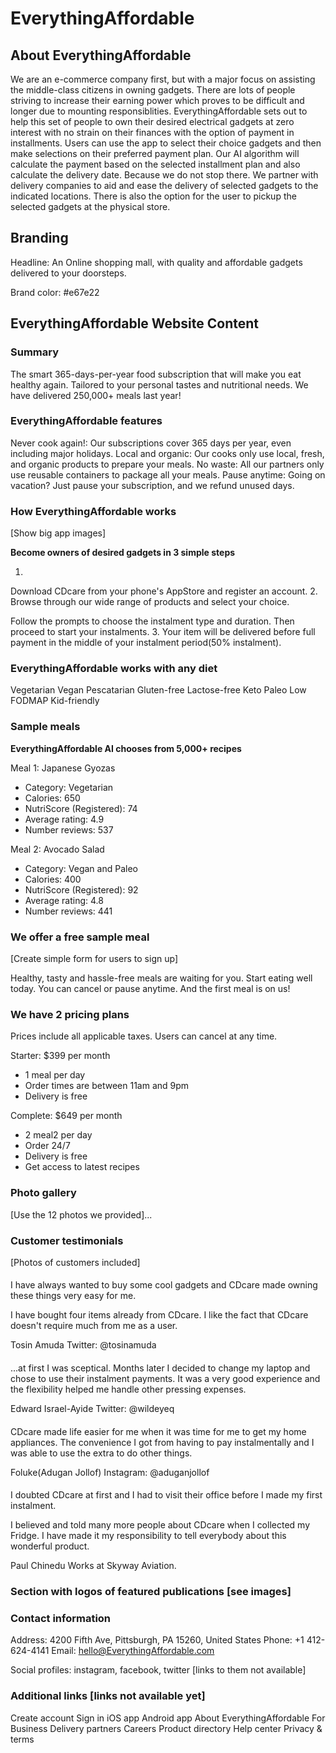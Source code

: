 # EverythingAffordable

## About EverythingAffordable

We are an e-commerce company first, but with a major focus on assisting the middle-class citizens in owning gadgets. There are lots of people striving to increase their earning power which proves to be difficult and longer due to mounting responsiblities. EverythingAffordable sets out to help this set of people to own their desired electrical gadgets at zero interest with no strain on their finances with the option of payment in installments. Users can use the app to select their choice gadgets and then make selections on their preferred payment plan. Our AI algorithm will calculate the payment based on the selected installment plan and also calculate the delivery date. Because we do not stop there. We partner with delivery companies to aid and ease the delivery of selected gadgets to the indicated locations. There is also the option for the user to pickup the selected gadgets at the physical store.

## Branding

Headline: An Online shopping mall, with quality and affordable gadgets delivered to your doorsteps.

Brand color: #e67e22

## EverythingAffordable Website Content

### Summary

The smart 365-days-per-year food subscription that will make you eat healthy again. Tailored to your personal tastes and nutritional needs. We have delivered 250,000+ meals last year!

### EverythingAffordable features

Never cook again!: Our subscriptions cover 365 days per year, even including major holidays.
Local and organic: Our cooks only use local, fresh, and organic products to prepare your meals.
No waste: All our partners only use reusable containers to package all your meals.
Pause anytime: Going on vacation? Just pause your subscription, and we refund unused days.

### How EverythingAffordable works

[Show big app images]

**Become owners of desired gadgets in 3 simple steps**

1.
Download CDcare from your phone's AppStore and register an account.
2.
Browse through our wide range of products and select your choice. 

Follow the prompts to choose the instalment type and duration.
Then proceed to start your instalments. 
3.
Your item will be delivered before full payment in the middle of your instalment period(50% instalment).

### EverythingAffordable works with any diet

Vegetarian
Vegan
Pescatarian
Gluten-free
Lactose-free
Keto
Paleo
Low FODMAP
Kid-friendly

### Sample meals

**EverythingAffordable AI chooses from 5,000+ recipes**

Meal 1: Japanese Gyozas

- Category: Vegetarian
- Calories: 650
- NutriScore (Registered): 74
- Average rating: 4.9
- Number reviews: 537

Meal 2: Avocado Salad

- Category: Vegan and Paleo
- Calories: 400
- NutriScore (Registered): 92
- Average rating: 4.8
- Number reviews: 441

### We offer a free sample meal

[Create simple form for users to sign up]

Healthy, tasty and hassle-free meals are waiting for you. Start eating well today. You can cancel or pause anytime. And the first meal is on us!

### We have 2 pricing plans

Prices include all applicable taxes. Users can cancel at any time.

Starter: $399 per month

- 1 meal per day
- Order times are between 11am and 9pm
- Delivery is free

Complete: $649 per month

- 2 meal2 per day
- Order 24/7
- Delivery is free
- Get access to latest recipes

### Photo gallery

[Use the 12 photos we provided]...

### Customer testimonials

[Photos of customers included]
#### 
I have always wanted to buy some cool gadgets and CDcare made owning these things very easy for me.

I have bought four items already from CDcare. I like the fact that CDcare doesn't require much from me as a user.

Tosin Amuda
Twitter: @tosinamuda
#### 
...at first I was sceptical. Months later I decided to change my laptop and chose to use their instalment payments. It was a very good experience and the flexibility helped me handle other pressing expenses. 

Edward Israel-Ayide
Twitter: @wildeyeq
#### 
CDcare made life easier for me when it was time for me to get my home appliances. The convenience I got from having to pay instalmentally and I was able to use the extra to do other things. 

Foluke(Adugan Jollof)
Instagram: @aduganjollof
#### 
I doubted CDcare at first and I had to visit their office before I made my first instalment.

I believed and told many more people about CDcare when I collected my Fridge. I have made it my responsibility to tell everybody about this wonderful product.

Paul Chinedu
Works at Skyway Aviation.

### Section with logos of featured publications [see images]

### Contact information

Address: 4200 Fifth Ave, Pittsburgh, PA 15260, United States
Phone: +1 412-624-4141
Email: hello@EverythingAffordable.com

Social profiles: instagram, facebook, twitter [links to them not available]

### Additional links [links not available yet]

Create account
Sign in
iOS app
Android app
About EverythingAffordable
For Business
Delivery partners
Careers
Product directory
Help center
Privacy & terms
